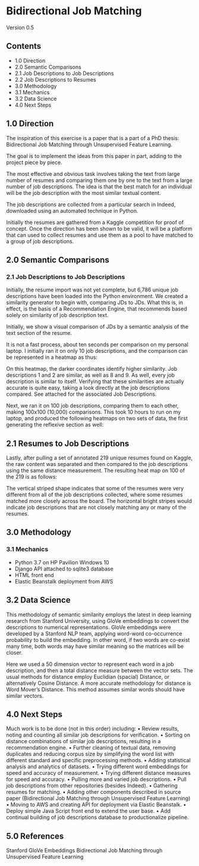 # Bidirectional Job Matching
Version 0.5

## Contents
* 1.0	Direction
* 2.0	Semantic Comparisons
* 2.1	Job Descriptions to Job Descriptions
* 2.2	Job Descriptions to Resumes
* 3.0	Methodology
* 3.1	Mechanics
* 3.2	Data Science
* 4.0	Next Steps


## 1.0 Direction

The inspiration of this exercise is a paper that is a part of a PhD thesis: Bidirectional Job Matching through Unsupervised Feature Learning.
 
The goal is to implement the ideas from this paper in part, adding to the project piece by piece.
 
The most effective and obvious task involves taking the text from large number of resumes and comparing them one by one to the text from a large number of job descriptions. The idea is that the best match for an individual will be the job description with the most similar textual content.
 
The job descriptions are collected from a particular search in Indeed, downloaded using an automated technique in Python.

Initially the resumes are gathered from a Kaggle competition for proof of concept. Once the direction has been shown to be valid, it will be a platform that can used to collect resumes and use them as a pool to have matched to a group of job descriptions.


## 2.0 Semantic Comparisons

### 2.1 Job Descriptions to Job Descriptions

Initially, the resume import was not yet complete, but 6,786 unique job descriptions have been loaded into the Python environment. We created a similarity generator to begin with, comparing JDs to JDs. What this is, in effect, is the basis of a Recommendation Engine, that recommends based solely on similarity of job description text.
 
Initially, we show a visual comparison of JDs by a semantic analysis of the text section of the resume.
 
It is not a fast process, about ten seconds per comparison on my personal laptop. I initially ran it on only 10 job descriptions, and the comparison can be represented in a heatmap as thus:
 
 
 
On this heatmap, the darker coordinates identify higher similarity. Job descriptions 1 and 2 are similar, as well as 8 and 9. As well, every job description is similar to itself. Verifying that these similarities are actually accurate is quite easy, taking a look directly at the job descriptions compared. See attached for the associated Job Descriptions.

Next, we ran it on 100 job descriptions, comparing them to each other, making 100x100 (10,000) comparisons. This took 10 hours to run on my laptop, and produced the following heatmaps on two sets of data, the first generating the reflexive section as well:
 
  
 
## 2.1 Resumes to Job Descriptions

Lastly, after pulling a set of annotated 219 unique resumes found on Kaggle, the raw content was separated and then compared to the job descriptions using the same distance measurement. The resulting heat map on 100 of the 219 is as follows:

 
The vertical striped shape indicates that some of the resumes were very different from all of the job descriptions collected, where some resumes matched more closely across the board. The horizontal bright stripes would indicate job descriptions that are not closely matching any or many of the resumes.

## 3.0 Methodology

### 3.1 Mechanics

* Python 3.7 on HP Pavilion Windows 10
* Django API attached to sqlite3 database
* HTML front end
* Elastic Beanstalk deployment from AWS


## 3.2 Data Science

This methodology of semantic similarity employs the latest in deep learning research from Stanford University, using GloVe embeddings to convert the descriptions to numerical representations. GloVe embeddings were developed by a Stanford NLP team, applying word-word co-occurrence probability to build the embedding. In other word, if two words are co-exist many time, both words may have similar meaning so the matrices will be closer.
 
Here we used a 50 dimension vector to represent each word in a job description, and then a total distance measure between the vector sets. The usual methods for distance employ Euclidian (spacial) Distance, or alternatively Cosine Distance. A more accurate methodology for distance is Word Mover’s Distance. This method assumes similar words should have similar vectors.
 
## 4.0 Next Steps

Much work is to be done (not in this order) including:
•	Review results, noting and counting all similar job descriptions for verification.
•	Sorting on distance combinations of similar job descriptions, resulting in a recommendation engine.
•	Further cleaning of textual data, removing duplicates and reducing corpus size by simplifying the word list with different standard and specific preprocessing methods.
•	Adding statistical analysis and analytics of datasets.
•	Trying different word embeddings for speed and accuracy of measurement.
•	Trying different distance measures for speed and accuracy.
•	Pulling more and varied job descriptions.
•	Pull job descriptions from other repositories (besides Indeed).
•	Gathering resumes for matching.
•	Adding other components described in source paper (Bidirectional Job Matching through Unsupervised Feature Learning)
•	Moving to AWS and creating API for deployment via Elastic Beanstalk.
•	Deploy simple Java Script front end to extend the user base.
•	Add continual building of job descriptions database to productionalize pipeline.

## 5.0 References

Stanford GloVe Embeddings
Bidirectional Job Matching through Unsupervised Feature Learning

